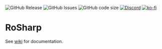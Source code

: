 ![GitHub Release](https://img.shields.io/github/v/release/Thundermaker300/RoSharp?include_prereleases&style=for-the-badge)
![GitHub Issues](https://img.shields.io/github/issues/Thundermaker300/RoSharp?style=for-the-badge)
![GitHub code size](https://img.shields.io/github/languages/code-size/Thundermaker300/RoSharp?style=for-the-badge)
[![Discord](https://img.shields.io/discord/1305657567137107978?color=738adb&label=Discord&logo=discord&logoColor=white&style=for-the-badge)](https://discord.gg/QMGBeCqYEZ)
[![ko-fi](https://ko-fi.com/img/githubbutton_sm.svg)](https://ko-fi.com/P5P416152H)

# RoSharp
See [wiki](https://github.com/Thundermaker300/RoSharp/wiki) for documentation.

